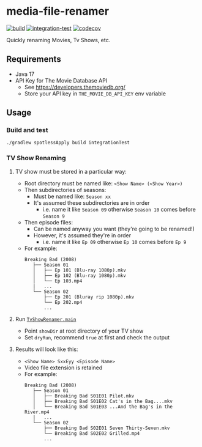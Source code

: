 # media-file-renamer

[![build](https://github.com/wilmol/media-file-renamer/workflows/build/badge.svg?branch=main&event=push)](https://github.com/wilmol/media-file-renamer/actions?query=workflow%3Abuild)
[![integration-test](https://github.com/wilmol/media-file-renamer/workflows/integration-test/badge.svg?branch=main&event=push)](https://github.com/wilmol/media-file-renamer/actions?query=workflow%3Aintegration-test)
[![codecov](https://codecov.io/gh/wilmol/media-file-renamer/branch/main/graph/badge.svg)](https://codecov.io/gh/wilmol/media-file-renamer)

Quickly renaming Movies, Tv Shows, etc.

## Requirements

- Java 17
- API Key for The Movie Database API
    - See https://developers.themoviedb.org/
    - Store your API key in `THE_MOVIE_DB_API_KEY` env variable

## Usage

### Build and test

```
./gradlew spotlessApply build integrationTest
```

### TV Show Renaming

1. TV show must be stored in a particular way:
    - Root directory must be named like: `<Show Name> (<Show Year>)`
    - Then subdirectories of seasons:
        - Must be named like: `Season xx`
        - It's assumed these subdirectories are in order
            - i.e. name it like `Season 09` otherwise `Season 10` comes before `Season 9`
    - Then episode files:
        - Can be named anyway you want (they're going to be renamed!)
        - However, it's assumed they're in order
            - i.e. name it like `Ep 09` otherwise `Ep 10` comes before `Ep 9`
    - For example:
      ```
      Breaking Bad (2008)
         ├── Season 01
         │   ├── Ep 101 (Blu-ray 1080p).mkv
         │   ├── Ep 102 (Blu-ray 1080p).mkv
         │   └── Ep 103.mp4
         |   ...
         └── Season 02
             ├── Ep 201 (Bluray rip 1080p).mkv
             └── Ep 202.mp4
             ...
      ```


2. Run [`TvShowRenamer.main`](media-file-renamer/src/main/java/com/wilmol/media/tvshows/TvShowRenamer.java)
    - Point `showDir` at root directory of your TV show
    - Set `dryRun`, recommend `true` at first and check the output


3. Results will look like this:
    - `<Show Name> SxxEyy <Episode Name>`
    - Video file extension is retained
    - For example:
      ```
      Breaking Bad (2008)
         ├── Season 01
         │   ├── Breaking Bad S01E01 Pilot.mkv
         │   ├── Breaking Bad S01E02 Cat's in the Bag....mkv
         │   └── Breaking Bad S01E03 ...And the Bag's in the River.mp4
         |   ...
         └── Season 02
             ├── Breaking Bad S02E01 Seven Thirty-Seven.mkv
             └── Breaking Bad S02E02 Grilled.mp4
             ...
      ```
